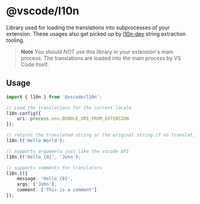 # @vscode/l10n

Library used for loading the translations into subprocesses of your extension. These usages also get picked up by [l10n-dev](https://github.com/microsoft/vscode-l10n/tree/main/l10n-dev) string extraction tooling.

> **Note**
> You should _NOT_ use this library in your extension's main process. The translations are loaded into the main process by VS Code itself.

## Usage

```typescript
import { l10n } from '@vscode/l10n';

// Load the translations for the current locale
l10n.config({
    uri: process.env.BUNDLE_URI_FROM_EXTENSION
});

// returns the translated string or the original string if no translation is available
l10n.t('Hello World');

// supports arguments just like the vscode API
l10n.t('Hello {0}', 'John');

// supports comments for translators
l10n.t({
    message: 'Hello {0}',
    args: ['John'],
    comment: ['This is a comment']
});
```
